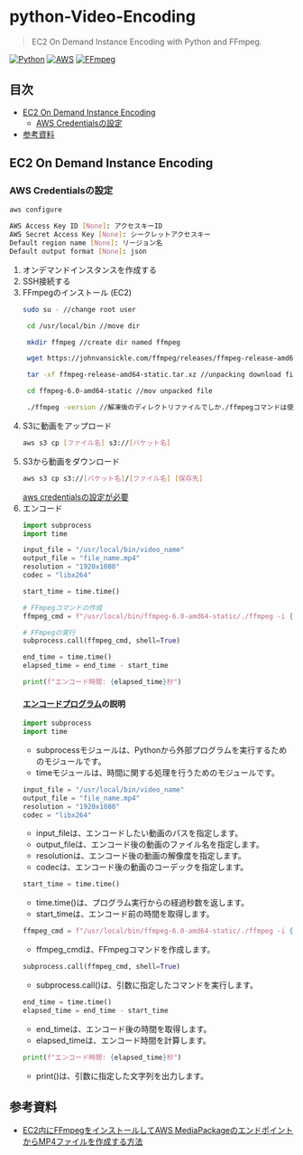 # python-Video-Encoding<!-- omit in toc -->

> EC2 On Demand Instance Encoding with Python and FFmpeg.

[![Python](https://img.shields.io/badge/python-3670A0?style=flat-square&logo=python&logoColor=ffdd54)](https://www.python.org/)
[![AWS](https://img.shields.io/badge/-AWS-232F3E?style=flat-square&logo=amazon-aws)](https://aws.amazon.com/)
[![FFmpeg](https://img.shields.io/badge/-FFmpeg-0076A8?style=flat-square&logo=ffmpeg)](https://ffmpeg.org/)

## 目次<!-- omit in toc -->
- [EC2 On Demand Instance Encoding](#-ec2-on-demand-instance-encoding)
  - [AWS Credentialsの設定](#-aws-credentialsの設定)
- [参考資料](#-参考資料)

## EC2 On Demand Instance Encoding

### AWS Credentialsの設定
```bash
aws configure
```
```bash
AWS Access Key ID [None]: アクセスキーID
AWS Secret Access Key [None]: シークレットアクセスキー
Default region name [None]: リージョン名
Default output format [None]: json
```

1. オンデマンドインスタンスを作成する
2. SSH接続する
3. FFmpegのインストール (EC2)
   ```bash
   sudo su - //change root user

    cd /usr/local/bin //move dir

    mkdir ffmpeg //create dir named ffmpeg

    wget https://johnvansickle.com/ffmpeg/releases/ffmpeg-release-amd64-static.tar.xz //download ffmpeg file

    tar -xf ffmpeg-release-amd64-static.tar.xz //unpacking download file

    cd ffmpeg-6.0-amd64-static //mov unpacked file

    ./ffmpeg -version //解凍後のディレクトリファイルでしか./ffmpegコマンドは使えない
    ```
4. S3に動画をアップロード
   ```bash
   aws s3 cp [ファイル名] s3://[バケット名]
   ```
5. S3から動画をダウンロード
   ```bash
   aws s3 cp s3://[バケット名]/[ファイル名] [保存先]
   ```
   [aws credentialsの設定が必要](#-aws-credentialsの設定)
6. エンコード
    ```python
    import subprocess
    import time

    input_file = "/usr/local/bin/video_name"
    output_file = "file_name.mp4"
    resolution = "1920x1080"
    codec = "libx264"

    start_time = time.time()

    # FFmpegコマンドの作成
    ffmpeg_cmd = f"/usr/local/bin/ffmpeg-6.0-amd64-static/./ffmpeg -i {input_file} -s {resolution} -c:v {codec} {output_file}"

    # FFmpegの実行
    subprocess.call(ffmpeg_cmd, shell=True)

    end_time = time.time()
    elapsed_time = end_time - start_time

    print(f"エンコード時間: {elapsed_time}秒")
    ```
    #### <a href="https://github.com/soso0024/python-Video-Encoding/tree/main/src/encode">エンコードプログラム</a>の説明
    ```python
    import subprocess
    import time
    ```
    - subprocessモジュールは、Pythonから外部プログラムを実行するためのモジュールです。
    - timeモジュールは、時間に関する処理を行うためのモジュールです。
    ```python
    input_file = "/usr/local/bin/video_name"
    output_file = "file_name.mp4"
    resolution = "1920x1080"
    codec = "libx264"
    ```
    - input_fileは、エンコードしたい動画のパスを指定します。
    - output_fileは、エンコード後の動画のファイル名を指定します。
    - resolutionは、エンコード後の動画の解像度を指定します。
    - codecは、エンコード後の動画のコーデックを指定します。
    ```python
    start_time = time.time()
    ```
    - time.time()は、プログラム実行からの経過秒数を返します。
    - start_timeは、エンコード前の時間を取得します。
    ```python
    ffmpeg_cmd = f"/usr/local/bin/ffmpeg-6.0-amd64-static/./ffmpeg -i {input_file} -s {resolution} -c:v {codec} {output_file}"
    ```
    - ffmpeg_cmdは、FFmpegコマンドを作成します。
    ```python
    subprocess.call(ffmpeg_cmd, shell=True)
    ```
    - subprocess.call()は、引数に指定したコマンドを実行します。
    ```python
    end_time = time.time()
    elapsed_time = end_time - start_time
    ```
    - end_timeは、エンコード後の時間を取得します。
    - elapsed_timeは、エンコード時間を計算します。
    ```python
    print(f"エンコード時間: {elapsed_time}秒")
    ```
    - print()は、引数に指定した文字列を出力します。

## 参考資料
- [EC2内にFFmpegをインストールしてAWS MediaPackageのエンドポイントからMP4ファイルを作成する方法](https://www.monster-dive.com/blog/web_system/20210209_002010.php)
